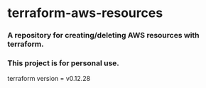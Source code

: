 # terraform-aws-resources
### A repository for creating/deleting AWS resources with terraform.
### This project is for personal use.

terraform version = v0.12.28

